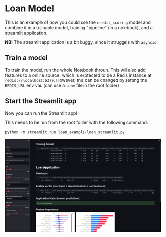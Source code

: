 # Loan Model

This is an example of how you could use the `credit_scoring` model and combine it in a trainable model, training "pipeline" (in a notebook), and a streamlit application.

**NB!** The streamlit application is a bit buggy, since it struggels with `asyncio`


## Train a model

To train the model, run the whole Notebook throuh.
This will also add features to a online source, which is exptected to be a Redis instance at `redis://localhost:6379`.
However, this can be changed by setting the `REDIS_URL` env var. (can use a `.env` file in the root folder)

## Start the Streamlit app

Now you can run the Streamlit app!

This needs to be run from the root folder with the following command.

```python
python -m streamlit run loan_example/loan_streamlit.py 
```

![Streamlit application](streamlit.png)